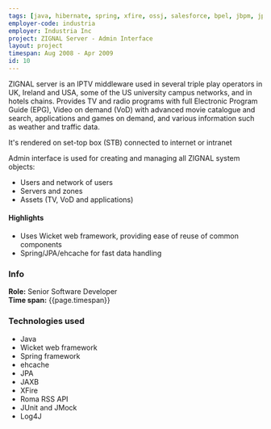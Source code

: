 ```yaml
---
tags: [java, hibernate, spring, xfire, ossj, salesforce, bpel, jbpm, jpdl, jmx, jboss, junit, jmock, log4j]
employer-code: industria
employer: Industria Inc
project: ZIGNAL Server - Admin Interface
layout: project
timespan: Aug 2008 - Apr 2009
id: 10
---
```

ZIGNAL server is an IPTV middleware used in several triple play operators in UK, Ireland and USA, some of the US university campus networks, and in hotels chains. Provides TV and radio programs with full Electronic Program Guide (EPG), Video on demand (VoD) with advanced movie catalogue and search, applications and games on demand, and various information ­such as weather and traffic data.

It's rendered on set-­top box (STB) connected to internet or intranet

Admin interface is used for creating and managing all ZIGNAL system objects:
* Users and network of users
* Servers and zones
* Assets (TV, VoD and applications)

#### Highlights  
* Uses Wicket web framework, providing ease of reuse of common components
* Spring/JPA/ehcache for fast data handling

### Info
**Role:** Senior Software Developer  
**Time span:**  {{page.timespan}}

### Technologies used
* Java
* Wicket web framework
* Spring framework
* ehcache
* JPA
* JAXB
* XFire
* Roma RSS API
* JUnit and JMock
* Log4J
